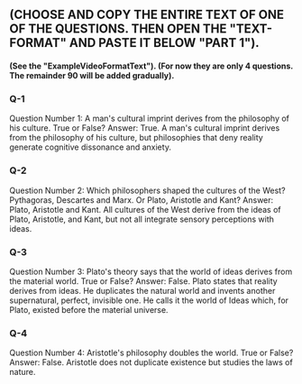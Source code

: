 ## (CHOOSE AND COPY THE ENTIRE TEXT OF ONE OF THE QUESTIONS. THEN OPEN THE "TEXT-FORMAT" AND PASTE IT BELOW "PART 1").
#### (See the "ExampleVideoFormatText").  (For now they are only 4 questions. The remainder 90 will be added gradually).

### Q-1
Question Number 1:	A man's cultural imprint derives from the philosophy of his culture.	True	or False? Answer: True.  A man's cultural imprint derives from the philosophy of his culture, but philosophies that deny reality generate cognitive dissonance and anxiety. 

### Q-2
Question Number 2:	Which philosophers shaped the cultures of the West? 	Pythagoras, Descartes and Marx.	Or Plato, Aristotle and Kant? Answer: Plato, Aristotle and Kant. All cultures of the West derive from the ideas of Plato, Aristotle, and Kant, but not all integrate sensory perceptions with ideas.

### Q-3
Question Number 3:	Plato's theory says that the world of ideas derives from the material world. 	True or False? 	Answer: False. Plato states that reality derives from ideas. He duplicates the natural world and invents another supernatural, perfect, invisible one. He calls it the world of Ideas which, for Plato, existed before the material universe.

### Q-4
Question Number 4:	Aristotle's philosophy doubles the world.	True	or False? Answer: False. Aristotle does not duplicate existence but studies the laws of nature.
